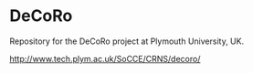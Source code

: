 # DeCoRo
Repository for the DeCoRo project at Plymouth University, UK.

http://www.tech.plym.ac.uk/SoCCE/CRNS/decoro/
